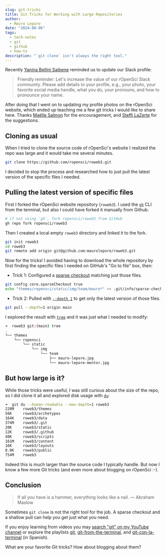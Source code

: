 ```yaml
---
slug: git-tricks
title: Git Tricks for Working with Large Repositories
author:
  - Mauro Lepore
date: "2024-08-06"
tags:
  - tech-notes
  - git
  - github
  - how-to
description: "`git clone` isn't always the right tool."
---
```


Recently [Yanina Bellini Saibene](/author/yanina-bellini-saibene/) reminded us
to update our Slack profile:

> Friendly reminder: Let's increase the value of our rOpenSci Slack community.
Please add details to your profile, e.g., your photo, your favorite social media
handle, what you do, your pronouns, and how to pronounce your name.

After doing that I went on to updating my profile photos on the rOpenSci
website, which ended up teaching me a few git tricks I would like to share here.
Thanks [Maëlle Salmon](/author/ma%C3%ABlle-salmon/) for the encouragement, and
[Steffi LaZerte](/author/steffi-lazerte/) for the suggestions.

## Cloning as usual

When I tried to clone the source code of rOpenSci's website I realized the repo
was large and it would take me several minutes.

```bash
git clone https://github.com/ropensci/roweb3.git
```

I decided to stop the process and researched how to just pull the latest version
of the specific files I needed.

## Pulling the latest version of specific files

First I forked the rOpenSci website repository (`roweb3`). I used the
[`gh`](https://cli.github.com/) CLI from the terminal, but also I could have
forked it manually from Github. 

```bash
# if not using `gh`, fork ropensci/roweb3 from GitHub
gh repo fork ropensci/roweb3
```

Then I created a local empty `roweb3` directory and linked it to the fork.

```bash
git init roweb3
cd roweb3
git remote add origin git@github.com:maurolepore/roweb3.git
```

Now for the tricks! I avoided having to download the whole repository by first
finding the specific files I needed on GitHub's "Go to file" box, then:

* Trick 1: Configured a 
[sparse checkout](https://git-scm.com/docs/git-sparse-checkout) matching just
those files.

```bash
git config core.sparseCheckout true
echo "themes/ropensci/static/img/team/mauro*" >> .git/info/sparse-checkout
```

* Trick 2: Pulled with 
[`--depth 1`](https://git-scm.com/docs/git-pull#Documentation/git-pull.txt---depthltdepthgt) 
to get only the latest version of those files.

```bash
git pull --depth=1 origin main
```

I explored the result with 
[`tree`](https://manpages.ubuntu.com/manpages/bionic/man1/tree.1.html) and it
was just what I needed to modify:

```bash
➜  roweb3 git:(main) tree
.
└── themes
    └── ropensci
        └── static
            └── img
                └── team
                    ├── mauro-lepore.jpg
                    └── mauro-lepore-mentor.jpg
```

## But how large is it?

While those tricks were useful, I was still curious about the size of the repo,
so I did clone it all and explored disk usage with
[`du`](https://manpages.ubuntu.com/manpages/bionic/man1/du.1.html):

```bash
➜  git du --human-readable --max-depth=1 roweb3
220M    roweb3/themes
56K     roweb3/archetypes
164K    roweb3/data
374M    roweb3/.git
20K     roweb3/static
12K     roweb3/.github
40K     roweb3/scripts
161M    roweb3/content
16K     roweb3/layouts
8.0K    roweb3/public
754M    roweb3
```

Indeed this is much larger than the source code I typically handle. But now I
know a few more Git tricks (and even more about blogging on rOpenSci :-).

## Conclusion

> If all you have is a hammer, everything looks like a nail. — Abraham Maslow

Sometimes `git clone` is not the right tool for the job. A sparse checkout and a
shallow pull can help you get just what you need.

If you enjoy learning from videos you may [search "git" on my YouTube
channel](https://www.youtube.com/leporemauro/search?query=git) or explore the
playlists
[git](https://www.youtube.com/playlist?list=PLvgdJdJDL-AOHkwiaMvYhPKVjiD9vzZIo),
[git-from-the-terminal](https://www.youtube.com/playlist?list=PLvgdJdJDL-AMyv06bsXoXkGmxmaV9U6Ts),
and
[git-con-la-terminal](https://www.youtube.com/playlist?list=PLvgdJdJDL-APwLSt89PJgI72UGVNUjOKl)
(in Spanish).

What are your favorite Git tricks? How about blogging about them?
